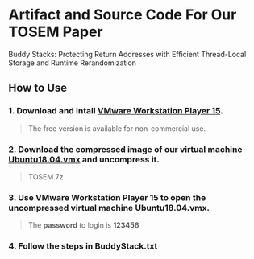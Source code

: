 # Artifact and Source Code For Our TOSEM Paper

Buddy Stacks: Protecting Return Addresses with Efficient Thread-Local Storage and Runtime Rerandomization


## How to Use


### 1. Download and intall [VMware Workstation Player 15](https://www.vmware.com/products/workstation-player/workstation-player-evaluation.html). 
     
> The free version is available for non-commercial use. 

### 2. Download the compressed image of our virtual machine [Ubuntu18.04.vmx](https://drive.google.com/file/d/1RcqPySuE65ew-EW3k6YU9QCwa3yvL8oV/view?usp=sharing)  and uncompress it.

> TOSEM.7z

### 3. Use VMware Workstation Player 15 to open the uncompressed virtual machine Ubuntu18.04.vmx.

> The **password** to login is **123456**


### 4. Follow the steps in BuddyStack.txt


